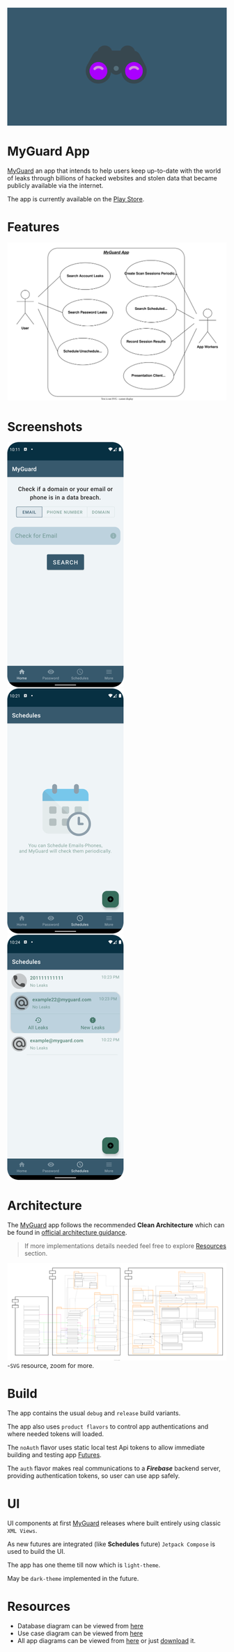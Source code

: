 ![MyGuard](docs/myguard-logo.png)

MyGuard App
===========

[MyGuard](https://play.google.com/store/apps/details?id=com.rmsr.myguard) an app that intends to
help users keep up-to-date with the world of leaks through billions of hacked websites and stolen
data that became publicly available via the internet.

The app is currently available on
the [Play Store](https://play.google.com/store/apps/details?id=com.rmsr.myguard).

# Features

![Use case diagram](docs/app-usecase-diagram.svg)

# Screenshots

![Home Screenshot](docs/screenshot-1-home.png)
![Schedules Screenshot](docs/screenshot-3-schedules.png)
![Scheduled Emails Screenshot](docs/screenshot-3-schedules-filled.png)

# Architecture

The [MyGuard](https://play.google.com/store/apps/details?id=com.rmsr.myguard) app follows the
recommended **Clean Architecture** which can be found
in [official architecture guidance](https://developer.android.com/topic/architecture).

> If more implementations details needed feel free to explore [Resources](README.md#Resources) section.

![Whole App Diagram](docs/app-architecture-digram.svg)
-`SVG` resource, zoom for more.

# Build

The app contains the usual `debug` and `release` build variants.

The app also uses `product flavors` to control app authentications and where needed tokens will
loaded.

The `noAuth` flavor uses static local test Api tokens to allow immediate building and testing
app [Futures](README.md#features).

The `auth` flavor makes real communications to a **_Firebase_** backend server, providing
authentication tokens, so user can use app safely.

# UI

UI components at first [MyGuard](https://play.google.com/store/apps/details?id=com.rmsr.myguard)
releases where built entirely using classic `XML Views`.

As new futures are integrated (like **Schedules** future) `Jetpack Compose` is used to build the UI.

The app has one theme till now which is `light-theme`.

May be `dark-theme` implemented in the future.

# Resources

- Database diagram can be viewed from [here](docs/app-database-diagram.svg)
- Use case diagram can be viewed from [here](docs/app-usecase-diagram.svg)
- All app diagrams can be viewed
  from [here](https://viewer.diagrams.net/?tags=%7B%7D&highlight=0000ff&edit=_blank&layers=1&nav=1&page-id=WIBez5ZPqC6xa2WDKK0G&title=myguard-app-digram.drawio#R%3Cmxfile%20pages%3D%225%22%3E%3Cdiagram%20id%3D%224lrCkOhqWDYaVESIxCga%22%20name%3D%22Database%22%3E7V1rd6I8EP41fnSPgNeP1V53291ubff2pSdCVLZIfCFutb%2F%2BTbgoJjFGRUuBtudUQggh8yQz80wYK0ZvMr%2FywHR8hyzoVPSaNa8Y5xVd1wxDJ%2F9oySIsabS0sGDk2VZYVFsV9O03GF0Zl85sC%2FpRWViEEXKwPV0vNJHrQhOvlQHPQ6%2Fr1YbIsdYKpmAEuYK%2BCRy%2B9Kdt4XFYqncS5dfQHo3jO9eifg%2BA%2BTLy0MyNblfRDdikv%2BHpCYibiur7Y2Ch10SRcVExeh5COPw0mfegQ4c2HrXP3qjfapg%2Fb%2Ba9X1rvvzPUr%2F2oho1d7nLJ8kE86GLVptHgLx1sveaAARF4cFXXg8AcE1kF7Z2jCbDd8Ixvhb%2Fhmbg3t2jwrX9lwbufv9udRfdSh1eLqmYsn33ZfR8vYmn4r%2FbEAS456ppj27FuwQLNaK99TMY7PuqOkWe%2FIRcD2jWNFJDTHo7AZdTWavTplaSYlgbyglZ00ZCcj67RGvFx1JewUQ%2B9LFGh0%2BuhT%2Brfx0NZWxbdAh%2FHV8WCpmct4I%2BD%2B9ED4NgjOmImuRp6pEBRMpEE%2F0EPw3kCtdEoXkE0gdhbkCrR2aYWoTCak80YtK8JhMdl4wS69XpUCKJZNVq2vbzdAwEGcEdklJb3a8SXxWsAf7u24G4GczPgkGFxAYZdKiY%2FiUfyIfGgq6IAQfFhBFrx3BCiMZ79%2F4Azg%2FE81hlIjsGUfsRgQIvWoEalalKU2S4VaCB%2FEzkOmPr2YImjdSQH7SyRPLTn0HoIVzEtQOjrLWnMjxpPQlIIIR5%2BAWh7yEG0Qy4K5tLQdhy2KAF%2BQ4hFyfxVAuNiXcrbsMeiIQm9NRisZK4oZF1dyOT5sQ2cFcZZeQaT2kPTR%2BCNYLwGTJFNxXHxj4zdUnL8kGM0jU46cBhfO0AYo0ks%2FWg4lo0GY9Hokj8yOr3ap0alQbrbI8fa6pj80eoe7iGXiJ%2BAkbYBCSZeoY%2F3l7WuvvC8n3ANTrj3X3YTb2BXgJV4d5ZcjZEcq0cQGcChE%2BiEsW1Z0D1AJPo%2BIjF2lIhgpd%2BxtYOWckXJ1znJDwIL5fmGXHZGztyQoXxfJMTLdVi360%2BBabuj2%2FDKJgOVxrtBZb5xpdZaqUJHqbl0sfN18Xx%2B82CBXrv17Rpd%2F7HNi9cqD51S7aes9psnVPtCGTdKrb9N1NK5kQ2lL%2BxiM686XwrkQql84Ui0OLm7YAJDZd%2FHHlGtxdD3B8IkR%2BpexFNV9C7lCylXZZ3hEB23iGKDrBuGVguGlFZx0AjdBzxdEkBMJWxjB0prWNA3PXuKbeTK60WMmaRKaMCek8GQVpu%2Buj0yWNGz0YWfuxfAoOcA36d0XS0aA9unFR2KzGXDI7xEWJLRqygwefUEAHgmj50KivbJ%2BpSpC6YDBbhtAucsukEwQ0ODKDGVPYRBcmrT%2BR8tzUczeTqKJo%2FW2F0x7kVv1TvbbSBojWC8IpEBsfHiATqAgvlidYYTwhhPYuoVutYZ5eHJ4cXDG%2FTQI7oD7iI2mVfnJsC1vgVC5iUg4z19NPPMuLeNton%2Ffn2a%2FBm1qm%2FO88UZ7FWjh8KxcUbtAe%2Fuon477L%2BMJ3eXb1e%2FYPV6UDUiu4E%2Bsqoe1YQCjAu9YKj%2BJVuTrpP3KJis8QqsNdZ52pbGACN89OiqJPHPNKQzDTXZhsKx4RraQzELR1bnje0%2BXX5ngUbom8Al%2F4iSQJ7Fa%2BiS8k%2BB8jeMdQTUdcXFSGehokj5x4R%2BzPLWBffTTm42iuf9Dq5g4dx9%2BXzOJMsvXdxLf39HWRt7%2BZcnFi7v%2BeXE45djuVAuv3go2pzk%2FciyeLaLxvMfCpYcOf6K6Cnj%2B0fX%2FKck%2BsVC1kvNv9%2FKka34vriPuY3vy7Fcan5jY3y%2F1Ps7QiXPev%2B3fv3yt93T648t79qdnT%2FVWq%2Blx38Cva%2FKdqehGsRCLj3%2BrbKWz45s6H1xH3mP%2FzIfel%2BO5ULpffFQCDx%2B6Ps2ctcUv3FZDN1%2FKFzyrPvFmkykFmhMfOZD79lF2B7aMAJSFyEH0uAUEz4Pa5lBGPTRnkCuQtAWMF9c9OqE4URZc4mKYWsMcD9SrDwl60FTjU91UtAwwqhxjYNJHLL0%2BZWlUDFK4JnJ%2B%2FMYSCdkycSsNVUiSZO9pHQQJEq2cLMeks6hTIYJZXtFSp9hR0lniyoUdjG3TKEUyIVyGIQjwfOExY0QHgiVPDsLc63z1X%2Bc%2Fr2%2FqvXPP99XX34Ct6qVKv%2FYKv%2BU8UGxjEudv1XU8smRDaUv7iOv9XPCE8qxXCi1Lx4KXu%2F%2FN4PeonhK%2F1Ck5FnrC3WY6LUIytPZ%2Ft0Mb%2BMGTQ%2BSzm1%2Bsyjx8QPTfOnoftUY4R4vxKgFE3jzLnoZoR%2BGFEqqb0n1dU5H9annIzoaMHawCQtn90tnUiapPnGQrDT795L0XibmaUXLm345ofqkQC6UzS8cCX5bl2hrQCGM%2FgORkmebXzg0m3YFbDPnuwGWCHK21IHUrJPWAFP7ARIX1cd%2BP3gzWrHyhStv14vqnf0bBbsLtrol8QaGB%2BhPkcu6Ox%2FYaUnHcFGOQ6exNUGs3njT5dr2MQp6GaZhJR9%2BPcBhwd2XY%2FkrbALVuujt5mPtVhFDokxZtqMurB8tU2nzaEJWyNdRuiyy2ZFhnyWmMgritCyxXHotDZ6FLGik4lCkFM5rqZdZLBlQCa2G9NVEVkjMem5zXcrxXmqNOv8G1Cq%2FdYG1RSHzXCoaGjxk%2BhB4AVuwJBBKwuAEhIH6ywxN%2FXDNIcwHy79Gt3HVKAmDtdmTSetAKOOSL9gvV3JbWdLvJlpNTBeQxmo52eAoRfROkmmkqs1VWjtBsnPB1vSCsgYHAmW%2BLtak3ZYucJSaO0Woc1Os0w%2BMwe8URdL84gHOHhcUSbTWhTubbNoGuYo4OsIU62SpPjNN6Ptbq4KgmiSved4Ck7vbG8pGZS0Fo1KYUVxAYnOC%2BVgZxaW5lZIpxaVfsrQ1pXgk33a7%2BamW%2BNHXvIZOo%2FOp02kuf1r8iiVNR66eebzZZPwVLpitmnq8WWNymLNbNtNLPf5lNOr%2Bbj5d3%2FdbV932Z%2Fz8Al5Er%2FGHW4Lo8rbKQV4Gy0%2B1uTeVWLlA0WY78bgQm%2BXLhZuNOulkzmTIXthjXV3ERfXApVMjGx64sIu5zScgBXKhAi%2FCkSjzCaQGlTxHYMTLmoJ%2FVCx9oBivP1BJvAMhL%2B4xb%2FLdv%2BRXaWjqBlvetYYgy0Rh3005FCt5Vht%2F7PHo2RsuOo8vP%2FDlGHz%2F0WupOIq7s2r6wazaOoHBy1mVY5NSZ0mOTbrjIzNf21dnyLMlJbErd9ZgGqqzDaXHnQlhp%2BC8fmTYyeJG21HXyRjqGgzRqtXSomw7bENHhp1C3vbTwS48JwIedAZBnTgedBAWZa9rbsVi5r641GDDBzU2BKGKRXYt7bANpYdFYZoc3l%2Bj4VG78DmAd0P6%2Ft9TusNGuRR8NnGmpO3LUWFZeumcyaRbLuxxydLvmURMWdLvJtrcsvRSIBeKbxGORJn9Lx2c5JlrEQ6N6I26ICPGLIbO09PNOb%2FfjQgCxlvTNuybw%2FItc2ObuZ5%2Bh00%2BNrilYyeo7287mi24q29KfcQsbmuTJQJP%2BpuyAF%2BG3M3KGk3GbjFTdTY1hvhoKvJtRDRgkagWGWYb%2B6uv38aIcL0CZthgqsuaxr%2F79TGRq8qUSIMMGYLuOhba%2B5J2ddZxXn6D0nHB2%2BikC97reuP7w33ra%2Ft8%2Frle9fVfbfNJwMJw2N2N6wtBqMgwq5GNqdKBMqMtCXJpaufsgJzZAmrsDXKmIW6PaHpsoBCHCilDi4lDWSglMzBkw2nGvnZCvc00lFpcjhx6COFkdQ9Mx3fIgrTG%2Fw%3D%3D%3C%2Fdiagram%3E%3Cdiagram%20id%3D%22V2pjxPVCgDuZ4CxXui-R%22%20name%3D%22Usecase%20Diagram%22%3E7VnLcpswFP0aL53hDVk6dpN22mbcuJ203clwDWoE8ggR2%2Fn6SkaAQSR9TEOcjscLpKMH4px7rmQY2dN0e8XQOvlIIyAjy4i2I3s2sizTNXxxkciuRHzHLIGY4aiEjAZY4AdQIyu0wBHkCishTinheN0GQ5plEPIWhhijm3a3FSVRC1ijGDRgESKio7c44kmJekYDvwUcJ%2BrGrsKXKLyLGS0ydbORZYMnf2VziqqJVP88QRHdHED2m5E9ZZTyspRup0AksW3OLh9prRfNIOO%2FM2D5%2FevqU%2FQexXMD7OvZ9S66zcZuOcs9IoUi4%2BPuqkAsEuBkvVYr57uKqv3zgpzRHNkXmwRzWKxRKFs3IjgElvCUqGbEQiW2L2r3wDgWpE8IjjOBcSq7r2jGVSfTq%2BrqfnJUQhl%2BEBiqJs3F7XAWi5rV1D7LuWZGA1xQzmmqsBUmZEoJZaKe0UxMfaGTp%2FiUq4TtAaTIvAKaAmc70UW1iggph1RRb5XVTRNCbhVDyUH8eFXYIxW2cT11o54oKAH%2FQExLE%2FNLDkzTUATiWhaLlExCLlmptfmAlkDmNMccU6nRUtH4iHgHWh%2Fq6PRzfihtT%2FT%2BsQDnQYt%2Fy3E1Afwe%2Fk3nufg3NaohEolGVRULjYNkaFLGExrTTFBP9zEsufwBnO8UmajgtM00bDH%2FqobL8jdZPnNVbbY9aJrtKgd01IEsmsjE2SxLIJdYPu6%2B%2F6Pq5LRgITzBgV32kw%2F%2BpIYMCOL4vp2B%2BxRRQ%2BcUi6XU2ptB23y1%2B6opOGIxcDWqo2u9jL%2BX2tastgCR7hKZNsNQSCzX%2BgHQXa7HBCFiY4Nfp88XsJTlt2k1bT2pWYZ35vbY6tnSmqdxvd%2BZjFvK7oDpBP8v%2BS1w2mLYli7GwAnOP2W4sf9CGe7cHzTD%2BY9nuDnK8w3dnxFfYYrr8hocQYozg5OxxsHLGKtOqwMZK9CNFSYQFUJp6%2FJLltcVjwgCL5biAO%2FFfM%2Bsh1JpoGyZy4s6aDxlvyes1ufMIezntdl3nCOwnzOo%2B8yjdN%2F5MO4L7I77nGHdd665b8oAcWE3YxGiTF4gz8XpMJcbHTBMI3kuJLtXtcm5naOj2XN0HH6TO9lMkGAM5LPO2ynbG9Zn1XP2nR%2Br%2FS76J3vcMbrPbx8xPf8I3Oee3Dc2zRdyXzCw%2B6qYbdx3A2H5l03tb6J0A3lBXpu3Osw6xjHsbN7JW2NzoFe%2F3RNkHQFDeUt%2F9ztnkAu%2BEC99NSUY9ivW97d32YqyVO58PY2TFZefaxqHviZfdlRxn%2Fd%2Fnag2X05LZZtv0%2Fabnw%3D%3D%3C%2Fdiagram%3E%3Cdiagram%20id%3D%22WIBez5ZPqC6xa2WDKK0G%22%20name%3D%22Architecture%22%3E7V1rd5pKF%2F41XW%2FOB10Mdz7mZmKatGlM2qZfsoiikqgYIBf769%2FhMgrDBgcExZRknZ6IMAPMvjx7z758EY6nH2e2Ph9fWQNj8oXnBh9fhJMvPC9qAof%2F5x1ZBEd4UVGDIyPbHATH0OpAz%2FxrhAfDC0ev5sBwYie6ljVxzXn8YN%2BazYy%2BGzum27b1Hp4WDje0JvFZ5%2FrIiJ3hHej19YmROO2XOXDH4VHERU4%2FN8zROJxalcIvHvX%2B88i2XmfhfF94wZC93%2BDrqU7GCs93xvrAeo8cEk6%2FCMe2ZbnBX9OPY2PivVzy2nrXk7Mu17v9Y%2F4WBmOVP7y6UVvBYJ08lyyf0DZmbuGh3%2Bejs%2B6p%2B%2F4xnXEXZ0cnp6Pr4xYSg7Hf9Mlr%2BD6vbcPB8%2Biuac3CB3cX5GXjdzD3%2Fpxag1fv2JE%2BMUczfGBiDPGtHTlzvW%2FORpf%2BpxP8mlZn9PGgho0PvBm2a%2BL1Owy%2FcK25dyV5u941jmtbz8vllPCRka0PTDzCiWljIvJuTTjxDukT%2FOXQmrm98CYR%2BRwQqoiX6ejJcN0FGQ0JEjm0JAtZwIcY33K4Gt5TGB8REgzf%2BplhTQ3XXuBTwm9bSCIkF%2FJYSww%2Fv68IViX8NI7QKhII8ekhl4yWw6%2BWGv8Rrja88p3Z%2FeLH9cV5z7RvOfT0Tf1%2BoYTEEl34E2uqm82Sl7LkCqJWXNaSS44kDVpzTSlhzSdnx1dfXxY3N9Ldj9Hg59%2FuxSVq8UJi0V8do687Ruqqe%2BLYX0L6hbv64%2FL1Ii44sHy5Qnjg2nLMcOVCahm700k4wqMneo3B5SM5MNEfjUl3dm7o%2FpT%2BMaw1XEyVkc%2BTiT53zEf%2FRrxpMHG82o75ZtwYTkAAK3I6tiaW7T%2BQ0OmoHOd9MzQnE3J8YAz114kbITbyzcyaGTSJrifIYH6kJui5UmKjxQvPJWlN4SBS48QSSA1ULFKC0lJJ7F1fzC1z5suSZ8Ptj8PX7S0UoTjHmnjTHYUrLOM%2F%2FWsM%2B%2FQNv04npA7%2FmP8o0tEX6YRa7XBNbY9O9AgBWVjZRT7PDdvEL8EnuUCCXa%2BOHDkzfX5rXQc37E8KkBrHqRy44tlsybzkihRbcFESEgsuAutd2WqrzWpXuNoS0mLLLQP8XdVyPz3K1z339f3Kla61ztXoaao9ANghsdzGbHDogXv8yZobs7jkx18SUcn7r1S3XXI2FqdTaza4HZsz8hU5VyQHOqZ3vydRqBGqFxpoPFqua039ZfeVTXiVMcAmRHizlu2OrZE10yenq6M5hbVjvdr98Mnnv0XdPP1Q3o%2BF506n9%2FNcHU9bhEHx3Y8MN%2BNEPlxq7w6ZhD%2FXVilpIIfLYxsTDOLf4mYSRAvh4AGVR9VKnOywmhfbmqZxCq%2BKiqzy8RGDdxAOErVD6HHxMPS4UlvmkMIjVRIFTpTiAwfvjGXg%2BHXWcOgYsUswjemLyBmhAEl%2FBaIUf7WIQxLFPcGYK15aLhGbNO23Hp33w0ek%2Ffz%2B%2FWjR6V70ZpBRVh5%2FEWBTDWM9vU7nhLF0u0%2BOBPOoTJyXELAcd3zMwQKWlSdBpcXKkpJaG5ZUKaQnS2Ib8aKIJFVV8JcU57CzpCa2ZYVDvKwqIq9oXPz2NVWuDUuqYvwVaMI2ODJpODUcuTuOFOujJDU%2BTo6Yfdoyj3lIESVZFpWiSpLXtDbSVj9q%2FO75GjOkqpXKkIJt%2F5z10U%2Ft7qYz6Bvns1uTB8zLE4zqEzy5Vd9V0qmQ9Gnlcj6U6ACThO06wDSNwf%2B1clSU7%2F%2BSfwiHd39%2Fn6rj7sOZ059ftdwJYKbaxtxzUVnh4IU9YBrtARPr7AFbkQqfdL1WSRYIyXG6QBJgykJeUQ2VQBS33Zk5e%2FrO3xqX04c%2Fh52X9yus25PWbK%2Bvz26MvmUPbpb00Z3OJ0kaeTenE91nVpo6GOVIf2xOBpf6wnr1HhSr%2FP4z%2BXQ0tmzzr7f6hDyiEIGXY2f0vCuX9OCRwTVZPUQdutI%2FYide6o4bHojTlnfhFCsWc3YUYouAsAKh6d3D6lPsjKgvVAbJKZM9aXLy9g79%2BzIGLETGU753WZCTokcCaIxWqoD6x1Th6rMRfj2r6ShRJ6PkdAgiaUGMT6dPMKHMdNc48sSCkyDsfGoTpnV%2BPY6dmDMjIRQQ7FxbA0mn5mAQIMiASG49kj9poYTmFVZHbsgWAuCr88VjRKLawbmAI3COkeyxNcMPoQeuOwMT%2BbvhuEz0m6TXbMmxXv4t4hS2jjTUimQdIOoMx8Evs5Fz%2ByfnkCzETQ%2FALcwLpck5CuarKrChKddDzDVSrkQpV4qQgwijBCHnvjz8kefuw8K6uLuwX4ac1P8AVr%2FXHxueAVhfKedvmDdSDpByQlzsCEhtS1WKObb5oGAdgSLocgUdSOoMGwWNoAMINlNuMAs6AdC3EGGUIOhGtvlxNx%2B9PJze%2FXx66LcujZvHpfkdid3THee9MVvrIehSRRqFpBSykxqhIwG0CsR0QkoXaGSDZLWHCfhckMogQMsVaCBJJwVaC38cGe657owvDf3ZOcZzuweYBNzvQ%2B%2FgF%2BEQn9FzbW9t%2BWPvEfDR3utwaH54Ycmrb%2F8LPnQ97zV%2BMsGPWvOGd%2BYT0yWs4415ELvgWjdtfIXvqY3OQ%2F6WR%2B6SWCJMholh5QOmBG1%2B2Rt6nWNiVkyKWe%2BQha8dTnzn9BhLbH8rKhH1EhOxR3jxjzms57CwxY8mHaHV50rkb6Y42wRognwjleA6BO%2BYYVewUb%2BVLb%2FCuPwlqF%2FY%2B50UVlg16f1xo33rrH2pDVuElAQZiZA5gVAh9btSt2RCHlC%2FytbVL0zSciPRCkm0bAGxiUYDabEykaak4a9AshnO0eJ0qpuT7%2Fb1GC9xHChd6YtHgyClS9Nxyd%2FBxacz13QXK7y0%2FH8Ui0Wm6g6KzXZpRVEZOItj6HZ%2F3LFsMtc3fVrw2WgUCM%2Bnvxm31jm%2BDCuFg%2F%2BAb%2FHDxk5owOS2eY%2F4qdfyXlXRCUnem9vG0MAP2jecJIrIEZ7Ac4nwhPCMJjwhMzyhhbk0SRXgLocgtkVlc8qA9zOS4U49w3Uxazh1Q5gC%2BnQIU8lLRjxFRbyUdPCA276ylE5AGQ4eCmAKkH9n%2BwATpuSkkGsAZuGtuaVcYFdySXG21QAEHjIwjr4c818OOdPpzvrWaIYt59OZ99IHByH4OrKsiaEnU5MbVEQIJiGTq6MgjY2CsnbfWEnoYfJ48usUTc4O%2B%2BKP%2BaMt%2F7o%2BAmNYAl14aeHV9OKAe0GgeZ3U4ufb382vFuNqSgK2VXmIkLIiPzP8LvQ2S03UovtiD%2F5cvEzVH%2FZ162py8%2F14cQ%2Fs5LUCmRi1AIKtjDFel8F1hmEACsVVrPm%2FJReTICKGBHiK%2FGHjIlMMbbRbDNG7UIJ9Cd5xksg81eu7XEiAjONFPnc9EfjmSdKFA22ZBVc5GVcd4A%2F%2FJa7A86xV8MlJEpeE54Ljf599M979bcLvs8nim%2BWaw8XaGaCLMmfpmLbjHs7nN68zhgeInw29FGf5ItlfS%2BKS1Q03IIkZVZfD2TIjZ6MyNiLBW2aov7CNhHy0nn5SshSjQti%2FobVJicbk0b89MkFu4BLNRszExtF0xCyCYc1GRDFYQspBbJytr7U1TRGQJqmKzKuKRkV98Bo1JmsqIi%2B1FSUYVJUlTVFVamCecnutzUUsL%2FmQzr1ACqJ4abPcQ5B%2Bks64gSfTdMdojwMH%2FkNfx5aCtyuwidNWTjhthX122gK6JsmwJflxFSXOZC0EyGjEgeZGGf597fb8%2FXd3ohuL%2B3fj9pyzFeEJCtb0MP6RX9hmqGNZhD8eRbeOwv2g44CaeljrucYIyFTcnV0r1dmuzVXoK3yHHfCigiYyu3MFDj5GErAnBZmsWjETWabqPCCoSB00H11ZqFwTGeQeqKBY6Dgcvs6CPzyxa%2Fx4NezFL9Mdd7x7IRu8B%2F5hsgXthe%2BlbRmH2PvYms4nRoBVG0jNZl9HvOh57OtMacmMwqFMYhbaLU2%2B8wkKheV3R%2B%2FDCec7dE%2BKjRivTozLSU%2BnAEEPuWCAGZXvzGyPVpuZB%2FIIFDHreTSGtjX1alMfhCzj%2Ff3fFw9JHgainREKNZK5esnMM7NDemQNSP9leD5B93pSMt8BJW%2BTHhLKLTLQnbHvsUBxkytvbUHjw3R%2Fe9e2OU4OP997V7cVTQw%2FnxCx6n9YRD5EylOmeLWyhFjU65HFoVGnR5Z%2BXuv0gLJANy6DFhd4otDWEFJkrO4lVcUf4wOy11yihlW89VgOrFB74ilujrwuDIF6GBQ6hMpyYfz9e88557O%2Fv%2B5H5tcn87RvfhOAULNQvobe5Dqamp8wdj03sJBoYlEA0AuJ1mKpY0hCcQORBwrX72APFaRpBh94E1kEUGamgNgoch0kxM1VPHjDWmL1V3HXPT%2FamwRXRxwBoanfMwOyB8PH6UDtcBjPwUB8Cze%2BOsNLchBc23gXKtuwK4dYoVBviFjL2K8DAWmV5URrul9XMkzlkzA1izZY9%2Ba4NieTCDeydyCVhFoFua0gbvVDypItY82pfTRW3OoNiziJlwUkKaqsUcMiYXf7cyr1LkP4Uim2Ber5ZTFXKEVjth3%2BOlJ3l2K2VMMvwRMz%2FCCence1NU0mB0JDb3XGytLzPy2in2hbr0o2y2KfKJud%2FLasn%2BL9nx%2Fm9aOkn78Oe4%2BPzFvgVViDvMa3FREbaaqqCLygkU2TZT2%2BovagV%2FuF01RJQ5Ko8ZpE1duSJGrgkizCRDuXsGpf2n3S5yNFrJ7LkpuZITA6MZ3qTMgl6m6syPVWZM5CSwnbEgpYLK%2FOEst0YDp%2FtV5rkNgZmhk1piUrWi8jKbqqOg8woIACZ9MBxePE8kRKFYiiuHLPUtq1dvXyarZy5wsrdy5buctsyr2sDAAGEfPZLMIIPpZi6HgNMi7OBRtZkqxcsAVLkl9jSaKCliRaZ0ruMNRTVuJ4QSvXlMwSkP9CW7sNsWY6qmQJaasoSgdcUz6XoK3QOxBuAmPhJ%2FBfopvAMpd%2FE7hKxwArdthIalaAHTSktGUNmyyK%2F69KxTrSFMYqJFW6hQVHGSQVuQEos379%2BeJGEvLOMezvj09ex3ae802IYNhlrPtAt4L5sOnzvPrui3Dod2znO5gN%2BWNxYh8%2Ffx%2B%2F%2FDq513%2Be9rofx6OwTU9mjL0YeS8hVxdtzaJqX6jmxNKXJoyeRXYnwuiRJAHFkJEAti7nNLGdUc8iRYjjjxHKg%2BX6oTSZvfzq3s1E7tvtxfkPRVFvAV0dOqSCXbrfN8bwhFDsem%2BUwOKN%2BodywtPCLWPkybOrGXYnAJG6XFy6CbIIkKIItXVJSHrGvi4clVwkcMkuy2DwAx3HVq6HCqR%2BKIEcP4ltDL1E0ake7DonOKLdOz4%2FvTpMcEWzBQ0xAkzfmdJok%2BxwkJjLiJEE75gBFzc%2Bzq2RAxDCDZJDCT5P8IbT4rTNGVbObkyOYDFyEI12SQiZrNAXKrE9ZfgwrbI7CEZYRdk8%2BqdEjzNM4lUT9wc0Dce7Pycc3%2FRLToZDZYfvxKpBXunz%2BKlZ8T8ZhSKXd0fiioKbe1yVw9z6vTVqgVEORLEjX5lQUNmEAt10tohUuDeQq46uvwrG4dU3xe1%2FTO6uAYwdkGoDrPcYWFN%2BVTlZDluAm0MUyzkVqLJMLWjjF0GNYauF1SDBw7A6kMhRYB0tcNwOv2iEZ3EQlSl9NsHUKaRckbxsMHWdyEEC4gggcigBU4M3nI2pD9YVTGdAtgMDf2McYaB8wIiFyRVe%2FfN4wfM1CDq4Q3qqGPZMqfqeCne9wZyDPOi2QI15YFa%2F9vtBek33qmb269tvOvmaYvekXpiXAEGW7MSaYjYtt3R%2Fcp7uIOdMhZ8kSbtVPk2O2ZieCBPE4WSyLFNR6hNYj1iyvBn04B0MBkK%2Bzjl%2BA2nKsQfLUWhycisdVGhIKwHgDHmBv5gKlwv09btmHNsnPyc3UC3evj7DsN%2ByB41RuL9GoUSlQsscuNsCBW7wXEG7kKpioQHdrBEpybc9sxAke9gstH2yD1MKw%2FKcK3YgxmG44RLLKwwMSsiUhM52wrHjM2Vd8eKlPAanR7IfU0YPGsKTwfVZ2CGeuqbRBIWtmUxJutGGEcSPZZSzA%2B%2B4MW7rRA4IsdJDReSQw7pNE445LN3X%2BQBL%2BLJH9SphB9IuGMBJtW3zTJwF%2FVed6bcwX2gOLEtHLyfNNrmzzAX2e2kURjmmQ1niAthLAsVFCXtJLakn%2F2hJ11c%2FvkqHz4s%2Fi98qD5oOAS01hsP%2BGg5UtLcgq8x2Q1axhRx2wzJxJ2o3QAGK1doNIM3DdoOPzqO7STGMHm4mgRZA9CLaDmg2oTYFZpliq3ScXkbCA3jHDU6vEzlABbsqgungDa%2BB6XEpkqc%2BUgyXg8Os34cqfB3jbtfQnA1%2BEGnrzZOxe5X5mBHknjpA%2FFlYhiq%2B%2BZU61%2Fo5jxZXr66BUQ1%2BjcseMlXN5lXN8hdg7Vtbnsn0EORss4R3CM3MZk9F7yKH7ZQxYaO9yzGaSpLdjDYTKiMAz7ns%2FX2ePj%2Fd3T%2F3utfjS%2F7GBI2mwF9BaKlJc9lv%2B0mKJymqObJchIxNviz7SYlPqZDNwqj9BO0qVms%2FgeTPkuXiVwsHuKLZudgcAmfKpNJTXcoIywPvuLGI6kQOQFheVaku4A1nW0SUJKGTXQBBk2O%2FIXWKcBM2mfDiLA2XvCkv4SxhUkk4QU0SXpYIOrw58rFJeamxelgDucsRDkCIU2UpL9Mfk1v18mz4JqLzcc%2F6273%2FcZcS4USYqYHanwZqywoEtQUZgtpyRl2DDKidiKoCnIFI2nqIE0j3MNR2VqoqirabKKHywVWmNNooBQYiaT5%2FpQ42Omqwdp3IQWKUcCVgbfCG1%2B4%2BUIJkgw0IeCQ2kJzhnaaGzUS1IUjYwCOdPlvqrJ7mJo%2Bx2SPok0kU66xNTWC43UYflAOuy5EGQKQEjHe4EtD1B%2BofXX%2Fc399owmh20js5fzFHALr2N0IaWL2%2FsFrU4kVPBT65a8JDVZNQwR5VdAM1CSjTBNYRrxRUg%2BS%2BQfxPIzkLQ6dMybMJkgbJuAyvNXjHDZKuEzkAXmuQHEpA0uANZyPp7%2FaZ4WZ1OtOnHsdHEWlwhOA1%2F5tHe4XcVtj6cDbAg3cHGw9vRvBhYj5hZRVsOo9XijRrqsTdCCs7Ijl33IIA3xNG4f51%2BB3d3XVPKNxc6NWTIdcMGGtyn2tcwOLJM278HTfKqgDM90HmqgBtVYIL8KjDcIznNhddN1bH%2FPH8YC7Ou7Zivnx%2FvucMMIgl0qCxAf%2F7C%2F6pEtQynzQwISjOowxay4D%2BKjXf0sEedahDEVrVYn%2BQ6mHsH1Y2TISvRPihcamXhfwypdFGLnWQqEswBMA7bgyBOpEDVFWqou5U4A2zGAIRcFfcAgBhMnHcJwVWKRaHOevbxhSvWDj0Yb9vOM6BmYiL0f0vbs2psSYuJsOwyXgKhjH6E3w16TGd8fBdr2cDIzQnw2WDc%2BC22WbQJxPqhiEbJfDw55yP7fmCkXxIBQTMZ98EqZKVe94wap96ctZ5I%2B2%2FScz%2B2jtojKPqjaNyhDlUUQkS5kgsQbmDkDup3LEAtFwP9f4P33uH%2F1%2FSOMrTDUXkvlDdUMIDTTeUNbbNqrIRqVwrAzU3JIhcxKxauazkctZZHMqLq9%2FX7yL%2F9DRUjl6Ery0eUv%2BB1MEsNosRivzyarnhW229h7fnyT6FCzZ9yQkRnR%2BRfPFPmM2HJhYarolt4qBZFJskDG4rRRhGSC5OFQNjqL9OXHB5M%2FmIPXOd7vZBGk7FgrMYbMkiazuyzY%2B7%2Bejl4fTu59NDv3Vp3Dy2EAD0PfPwyG8ZN9TxK8cfj6Ib96TS340vM06wLCdrw%2BZQYWrCvKFDRaqzQyUiTlYkl%2BZWCd9hB7woqs2kKumWrtSWFElge6aC5RYkLR42KSXn46Hi3XR6e7keF5h%2F0kyjWPVXbFLgO8CG0vUYL%2BsBwZXHgScGnx1PiqVCkRKVM7Fmm2MEZLCE6kTqfnZsa3o4NxOGQzmzeOYLnsB0jIEnE44nuuOsclTTJ4uXos2aJKu2bJkPQ%2BZJVmGNz5I2cgO%2BUyRfElrF%2FD1LPB5KNAGUaNlqjN2lwirDskpNsqre2%2B7MnD1952%2BNy%2BnDn8POy%2FvVrIXkhOggFBVXrPhit6P3MQquk4rl5fqq2C3pQUgRgmFAqGgfC8oaQEC9Up4lrbFcTei%2BPPyR5%2B7Dwrq4u7BfhpzU%2FwB8hN7ew6tj2Iev7tgD8X08f%2BhUC%2FXdl3jJIRdLh5njkTsG%2FJgwMk82HY9DbowhJqJx4tRGBjOzRrZwYhaoPBCsAvGClBGBt5k8VQAo1uxZbI0AVEZhWMImBXzHajoUj8DedPM1kThrut3hN8s9yIzrbwUg3g4EkTce00U8uYIunJ%2BWPdBItK0TNBBUDBF0GXmhsOMtiRATdBDpI2%2FN%2FcWI%2BLeovvE%2BfCNnD0x9as0Gt2NzRiE7JJIDYQt6tJ6AHsMVWdOQPh8wizaIz1zTaIf4TBfm2hbxIWEQzy3x0wWfNuwV31KpMpIKDQtZ28O3JCoeXeGltirziihxmsoJGkWRKd3iS3OCkBiehk7Z6TTTjmWmU66tCaRkVEgLYjnEKssUialaW9MUjZM1RVZECsUxU65MmTSKhtoIiUiVOVGWEKJyRFModzUuOdEaDh1jU%2BoGFzkZSrjaLeNL2C0jm2OfZLcsyTrlbI0hJNPGMIA4RdD8Vkrw4YD8Cpgca3ZPrnXHefcqojfbJ7XaPpHZpT77jj%2FZ1aWrRyfIVoCcOFpBpxE1HRbXSRwLuTp3sH2SYbKd68649zocmh%2FYNhqatuNKY3zoeKzbYcGeDNc8vanQGE8p3FSdS15h5pJ0jzzIFmUUsf52%2FvXn6fsvqfej178d9SXl1oI6T7%2B65mQz5Y72VLkjdavKvUUrdzjuRQDIQcgSk6z0MDk7vvr6sri5ke5%2BjAY%2F%2F3YvLlGLT4bT28bcWzcrHL08zCfuB1mkYD7%2FPo4wqjHsLQVK0TsjYIdvkF5WzRxK90ASszcHHOwZroulrdOgvxqiv2ypwG65CEKMVmUliccIJiyh2i7tG8I2dmI%2BMMisWvwHc0xqZoHzffbNeL809Gf812RxOvMQUuqGYNhMl9R09KrEdD3mePMInDQZXB6JX%2Be7701nWR%2BSYarwko6HSg%2Fn85vXWbP9uEW8mS18NwGcIB%2BW0d0QvGUBon4W0okIsX%2BKeiojBQg9gLRQQkg%2BCIDyIwcSK5QOSBsEsUk%2BcyZ2qAwrEJojulviE3QpgmFqxSKMRDG%2B0YXEZPE%2BMLm5WqwAsoiUAhUcP8GrY9k%2BWAgT7MK8KS9tL8ymurIGBlvj%2B7UxovEZu4MyJu0Ockbzri2Vx%2FgwkYDX7uCA3Aw0eGLAlIG8iOcu1fKTfsiyb57M2cVkGOuFk6MUYtqcDZhjVseZum0TYAYLvcos%2Bfz7OqvK%2Bq5tGp5vZc5cYqRRyXVWyYij9teFZFyQAHqasqrbZNjvStxdIABtdBFUTWcH9nva%2Fg3dtSxPqzJGPZgYe23TNZaBlx33Vt37sjrIsQzloYPEvbBrwvS7b%2FTSZmZiKTtUEOOXEW7gTD6mz2fIeTs5PPzaFe5eHvs3wA4Vq1r6ZZtuo5M%2BjU7S4ipJUoCaAmDXwGIqSaZqYIlA4ssOXMogjyQ37cLaKRjdu8Y3430l4ldGG0PldmNgJrUDc%2FfYdL2S2bvJidwjuXIA3DiVmLh0WjeaIq%2BmyJS7G2kKiB%2FL0BRgNlYBTRFU1W8civ%2FCliSVyKhA7RLBgp3F3Ix0LLEEhMDtQH%2BAnJOmP7x0IF97LBtQwLntvWVbvez2IWSQ8P8M2sDR34xlHz99NjMGURNjOavnfmSxOBjblCxHBu2g4MtMMwjqUJJ4SWutoMRExZuT0EM12jFFshXYrH0fYzujN9f9dIh3W%2FcefuSVgiBDjvWB%2F4T%2Bh2fD7Y9TVXGmYtvImQiKtjKciScc6qk2h05O7mT99Pzh%2Buh%2BWMhq07Ei7lv2oFHH%2F4I6Jjk7JGIbalcLtccuWGBHospQKVCPwO17GEHmyTbnVoxC6Zfl8RxKL9TLZQ5J%2B0HhgVMUdLazlL4bBh1MZs9U6RvMstwCCafJdKGyztNo5%2FK0c1KAZSqsjXQsKK%2FKKKYD3nL%2B%2BBmSiNVo2B1q2HgWLjn30q%2FS4d8giB1RFDuibSpqJa44EdKSsbVgMddiuVwSFQ6EliA1qqmhdno70NRpobxDczYgzOYHzBx7tfAO5uEhL88LyOeK6YqgnnWjEEpXCHnMsUy5u5FnFCxnW4Km6P05eR6%2B3Q876i%2Fnb0dtXb21DDBJg6apbRQr4NYTY0qxgqfX6ZzoopCq%2FUPBRF7illc%2BgJyBSWpsjayZPjldHc2ZlxMtcAC%2F1OC8aH0D8LxwUXOUN1AVqoV6OMSm5Q2SCUQc39ZELfITH5O1wgGSVGpgmWtznChzisSpksBTlRPWVjigSpKkFzzARKgvImeEwifHOxBD7lzxVzBmUT3xcH719%2Bnw9Xv3TH187i4uZg9PDy0EmXTpDBhSOCMDLrsR7YDzfFiJby4yjfFhur%2B9v9syL4Wf7%2F3PgkI%2Bn3xETj5ZRD5cG7aJ37afygem6HHc8TGXIxIPYGd4ibgkP6PB%2BNa0Ovenwq%2Fho2nciJ2p1ZLrws9UxWBFFYpxL115WKUC%2Fsvj1rLYSfsU3KTbfUCNxXgJSFDlvBIgm1D%2F%2B3x01j113z%2BmM%2B7i7OjkdHR9TILadk%2FUrfioKqKIkbnoDikrRG6PdhvulKrB6gGAzzyDqh8nlmceHw30oBQoIeyoJI6TeYQB8laCYqUtuMBTUrBm4eq1NAjZgRtSHR3sI9NQnJXs6HJniYGqLkuWBBooi4r2si5Z2dSYVctjp9XzEB20INF5mcwInW7DkRipPMI87U5E9%2Fff%2Bdvl71%2BPwvjt%2BPjokaW53naE2xKexqDpGmA6ww%2FvXYSwVYPIgeBKXiCfV9f6n2IX07C2OFGDO8SALZoVKLgLEYs4WWnzkiDxCPGyInMUfKC9hcyUzYmorXFI5FRsyilcfFtRprvIlEfmYNHNfHZeKH0pUo4RfSpdQ6B16z4QUgUzSnh%2F%2F95zzvns76%2F7kfn1yTztm9%2BEQk6QOIBrQYXgSyNOntLbvITNV5FXJQUF%2FxYkTp4uTCGIbZQ%2Bbgp15vVySHRlIdLAF3RyVFRYEsw%2FyFc1tUo1sBTpcXEurZPmBdRHcaYD3yHgqMiK6tuJsNfktoQiv3EmoEOAWdmJ55Q24le%2F8VHpjdbyRD24DPmcEFtHNKKAMokyhmmEOBPwoloE1ED%2Bu%2BqBTlaS3i5oX%2BCEtqTJooa8MioKh8SSiJ8X2oqCNF5TeVGSUTxjElVnaMJ1XJKA%2Fs5JFnQtCeyUDVtURjISiuAWSi4B1SVKg9QqaguiIGM7URBVjnQDIRlLtEBkNxaR1lZVTZUVVcSERWVe8XTU6HYLVreOtW%2B%2F9dl89vjtYvxsv0zuH8ycvrMVKUa8Fazidyk4uS%2F5kEOV4Bw8T0lSuXZ7%2Fv67O9GNxf27cXvO2Yrw1GJtFFAFCS%2FlFtVRJT%2FNctkDlQStkULNI8Sh9foLWmGP47I2HM%2FHV3dvo1%2BnHcX%2B%2BvG4uLy9uX0uxg912vCvkltACxVglg%2FUP7r%2BuL%2B%2F0YTR7KR3cv5ijuqznY8kymZNVIVl5h1ZWTPS7jbsE%2F2DSVhZKkxac8HG%2FHYoTWYvv7p3M5H7dntx%2FkNR1FuyKbzH%2FLbUatgckOKajdPQOt2WZg4sLeylXcJXZSuz2gs152qNE9sqJmIM62SkKbTpzMt4fVY%2FRf1Ssiq2ORHbEpKiiLJItVMRGI2J7WyWtqSe%2FKMlXV%2F9%2BCodPi%2F%2BLH6rfE5H0h5sc8HcsiZipnpuAV9%2BTm7BjyGrcaOIgKDN2UXh29EItmrYBXNjm5NlTlAUQVJFLc4ttEW%2FXXto%2BmNyq16eDd9EdD7uWX%2B79z%2Fu%2FhX2WKNMYkqN8nFx4nb37VhdueBysrpyt8Bwgt8TK43hRFGJfUs1vmQPKJUyZ5GFNlr9cLkj1kplQOey9%2Fd5%2Bvx0d%2F%2Fc616PL%2Fkb8zPqpygviVFewmCI81NQSkKIlek8VhYEF7RGLChyWcwhKVJbFvwID1mUisbPIVkQsyZR%2BbaUHji%2BXQYc8gJ%2FMRUuF%2Bjrd804tk9%2BTm4%2BMQP6%2FBZXZkjbchQK3PIR4CVwbfaIl9S2RrVnLIuDNLGt7JJr%2BobxZ%2Fr15%2BLC1O9%2Fmc%2F31xeL18ZvmJ%2FogT6n9wZy1dH1V8E4vPqmuP2Pyd11jVwMayCcgNoqWv0qxTVI5jSY8Tht9ZuTFapzOKpCPJSzRfLyynIgqs996%2FGwPzKHZ2ed0Ztx%2B%2FbQBxjvDD%2B%2FbQwN2%2FaKHkVbuVAMucOUbV7%2BUt%2BU7bUJ0rnacvFceF%2FGgIl9edIueLnvH26zRdttkMS4aBZoVr%2BNcDogbZrO0iazR%2FfsoJxTibLQyk2aBkmdX69jJmaYhBPN7vWz3nNnN0%2FNwcCX%2B7HE4BZaHQlTniPJwyTlWfiSTG%2F2%2B75FWtbZwblU2nMVZRoz5QZzMjIPlKGDCENNp0LWXGTwhtNrzb3htV7Wl8sSeOWmv9MEsmcZ8An5XBXhCIwShU72LY1yknts3aBjmt8t7ZvlmsPFUmM2WnI%2FtCRl1wliUjzxMl%2BWlkR0Pg256xqqSaAfR6Mmi6pJOYVea6sm07pMxNXkdpov%2FqMaMjfN7FxDJkPSe40Rud%2FqkQrMAmph8TIqTT1SadACUOoLpGh6B3wL6hExuCob%2Fcgq67QUgq2tfgQr6kQUZFTY%2FZdsMhGcZM5O9IUTqFJ88n%2BNHq1Cj%2BamLVY9mtUrfDPiyrd5mK%2FAzJbCOWOZZRVuimRBp%2BieyI3YeuJ69vv9eUu4%2BjN55j%2B%2BtZa90He%2FKYIFihQPFYvvAoj4a0nRREHDRqMgyFLBXRGeSs0VFLUt8prGyZLIc5JM3fhOAy9h3kj2pL3S7ed4uWXfGWM2Xpg9gZkCXbWGA%2FYqBKksmIlhLc3DwHxcPdwwiCG0v8GZrFhgKT02AZogaVQGNCE%2FXBRoUoXlY6XxGzhZPpzMT0IAngRJqDK%2FDEp682I605lbPnZrtOU%2BaktJ2K62BOeri7ZkqIrRaEtmUaemkGxttSUPeeUabblDbZmbhLapLee%2FRd08%2FVDej4XnTqf381wdT4H4oLNVox2%2Fm0KjKPdSUSoQaVWoKMH5oM4h1SpKkMihziGNnlyvJzMlxkZqEiKMEtQkeMOQfzm2eRHrIuZ1dUpvJIalh94fb7mJ2OfXpuUQGqsEqkyZAtukEW36zXhvFOoeK1Q5uT9fqUKF5quJQmVpsdJoVFZBtxQbe6NSSdW9RqfumU7NT2q7V6rJPdCzZcfZuxnZ%2FWxU6%2F6qVhWoNl6iaqXStVRWkqarGm5DsTYboGUq1lI2QLeqWNdsgG6gTuGovLiPuFHUtVHUpWy8gp17Swjkg%2B31JCjsGbrdH3csu9HO%2B6udlWq1c9LwBeYTRYCSE93et6Cg%2BcaXXKYvuQxnMkgbVSloPs2b7MRE3UEg%2BX68GvYCajheQGHHJ%2Fhl6%2FO5MVg3z43hvE7cXLOyzN4dFHjC7iD%2FLCU9Jjh1g16qc92X4bsH%2BVquDL0kLa8efncB%2FRgNdtlP7CLLWqXYRaLqFyFOTIIX0rUgDl7oss%2FbAC9NmnuZ4KWMPHeQNioDL2mJ7o%2BLE0x4hw6WWAP8Ng7SgUKofTORRFynB2OfGBUNfmu6k8ru3B%2B8slu%2Ffp8dY153q7p7Mn5ZD9AgpQqQUhmFD2AFw1UGlZJxxz%2Fx6g4wm0dweoOY2BDTlhESjVhUIMAdSaVVOWCaT5QA%2Bq22zAEcJ9iUOSgTH5VR5wAkjarwkQCFtcQ2S2gvRCj38KKHOjMmAPFdcN3Zm3dO5PjpR9%2BY%2B0vUaNYqNWsZpRBA8iujFAJMf0nnMomkcbwaG41K3UsnhKoBu8qEiDZXsWpcwWp80gMhgQBxB%2FENQjKYp%2BX7ff1d6FsbE5G%2FtH5ZUupgIyUrkJJLkbOJkgbJq7KAMAHagmlQWkGUlp8AJEb5Ulk%2Bx5q0x5RIlmWkC%2BAx8WTQyHB7%2BptXuS%2FUuAfrtrXImRnbWr5ww5p7NWjWAKQesxkI%2BOCkK31On%2B89wzHorMna6IrfVMX7eS1%2FPUwSp3kAPtq6JXHweoRFbg42fA2F5u9bM48tgt3FWyu4FW%2B2g8iVx%2F6bKuPm4qShh%2FV9Uu5tYumDEyxYbi3yiql7otTnfzGl2ijTeihTkruxFqsRHVe%2BNE3avH65jJCMQ%2FbrGUZjfeyp9QHmLZVmfVDB1ZD1sYN6GTCp8wlSb4BjYeAophFsHeplwHcMxe6lZy01BTMqV5j5aWjnBTNEOB1pieQbHbmHOlIDbNoKdSQ0GxTstgsd2SQglakjS0lA2mZ8s7iuAiOtI%2BM%2BloRHpNGaFWjNUnKDIKqqTmsmQ0ZODAytjEZx7rfiVJIOjAoVp8pIxztQnBLklW4UZ1HFWUbsyFYVp7QudqQxLretJssIANmumpSSHorDwaDRkXutIxHHVaokqbZVmsZIxQq1pbANJdls3ZeoJKUyYje2qySTzrM1AZYxLUllOOiDZGKov%2B8f3%2BWNJ4fezUy3SQLdhv7NT56s%2BleojD6TCVLfHx3DfjNWcZju63DYaOK91MQaUTfVKOIWT%2BzTZeAnI0EjTtu6LpYbg7VMXVxK94Bt6mIZNlh9BRpvfNzB2ihUwKkxcKFYzIwHsyhRSkK7%2FvuSjMSLidvEGV7wUxjJ5BzOgtp%2FHduapo3Yt2Z93fXCpbqz2B0fNG0oq9H9pXRCAK0WqSp%2BSO58%2Bdmz17rjvHtxf00Jq71V%2FAhxUpK8%2BBI1vyYyTKhC9Lz9JAy5KQNRouZfyo2NND9EGpVp%2FrQyEMQKd%2B1VwHBsf7c7cwHdHq3ddDAPxWUYbpw6VNwqjw%2FcGOWVKeb81AopZohaK8uKlJN7xwnaiDSItub%2B6tSpQXQ%2B7Rdt%2BJy5htGOzycc6qk2h05O7mT99Pzh%2Buh%2BSDpo7L7hM9LENieIvCZzvKqqnBKbRFWo%2FRTW%2Fs6SJLcRhzhV4ARe1OJ5kALxP9WivTO4kErSBD%2Bd9e3FfAk6b63e%2BSGhiwZ17hvqJHIyhjrV0lAnUugJFWBCoR6oU2l6hpSIOpeiYyPUCZFGVaiTbDdm%2BJsChJfAjcGHmEvHvypMz7u1zo2PgwFereD0o4VrYPWuL6jLGzhZPpzMT4ZgW8KK4OSN2Hrievb7%2FXlLuPozeeY%2FvrWYKjg7Y33u%2FfmuL%2Fxl8N7as%2BH2x0TRYPogStexJt58R06geGSydIZ9%2BmYEK4hAOQEQma8YIzSQoAnDNvFb8PR6qOCvV0eOnJk%2Bv7UCNJO2irkUYKqqi4NEjL4Sawq57uiKl%2BUtaTKsoGPZU9%2Fja9zi93MTwtdJU5VsP6GUqEB1XMtDUrzKr59v%2B%2B47mNqhIIoGSK0HUtmyo47uO%2FiOoRSdiPvOE3ppyCl24qWFlxk4uwFKGwGlkshsm3438JYFhm2CiN8tXP46%2Bd3wDUTG8NxgRL1jGhhbI2umT05XRzfw04Ht4MPFirrpMhHp7v10LSSLbV5DMvlR4ttaCaHG6qlbFv4ixC1Q27jlOed80y9yRigeUp%2BZArOknNqKc4IBS1XhArQDs8%2BsNcPv47f3oS1J5PO9%2F5lbfj75iJ59soh%2BipgxwcEP0%2F1NnhX%2FHYwlhZ9WI3kfyEAlc6%2B2h9wrZXMvHTfJzL20wSdWxr2lcVihTaMVVQNMFmG%2FOC8MdGfsf8hvchfa68n0xKwlw2id57IIT6DEO0Ka1tY0WeKRImhI4Ch6KUp4CPNKm1e8EUVBVFSejQ4LEFXvz8nz8O1%2B2FF%2FOX87auvqrWW0kobXnZPMyvFW4NIzcuI0s9absETGtBcoaRkliSybCSBzfDbz7OBHctfcOqElaqoWWwyxJNqJi5ZtCQiwiuAndQPGTTdsC3Y6HKfm15nsDsKWEPenyEBbnK26CFlqP%2B0V4lprzJS16GuBElIZkZLIqqK2gJRECtFIFOExaygtPpBId93YKTRCg%2FGtaXXuT4Vfw0fTuBE7U6v12cz60m2Ptaz19DqdkzN0u0%2BOBA%2BqQrzHccfHXBW8JyV5D1x0uT6sR4273P3LzXrUQCI9UP1YDzHEQOwV71XoUsvMK4jS%2B8P51d%2Bnw9fv3TP18bm7uJg9PD20aqRqKNsosWXETO%2FimoF250Nblg0jiXbhM6c%2FCnV%2BWDW0LKcbzHz%2FHAQsmflIeeN9Yr6Ed7co89FcTA9UI%2BYLk0lrxXxN1E0JRrVMLRwJWtiCUQ0vKkM5j8KR%2BeHiVCVKKxSemQwQFZ7O5GP6fIact5PDw69d4e7lsX9TH%2BGJZM%2BHG%2FmJTSJqSltSNFHQeIkXBFmi7F7mGH4q0ocn2867F6x0%2BTnEcXzmLdAXiOo2JCtDONBewZrt2%2FMl4yQJYPVMmbB7Xm8hjbbKKTYs7BCrDz%2FTwAdxKJ%2BZQguAihiaoQTzXjH0tvlPBLbua89%2FqtTmIj%2B0rS8WZcdlInqau60%2B%2FEg2GGvGjvlidfYL5AKO6g7%2BoewkfHyoD7SBVAEsVpK8etudmbOn7%2FytcTl9%2BHPYeXm%2FmpFdi92zKs%2FHs1eXHW%2FysqZIul8QTYlqw5lLk5Fsj2nlAln95xnX%2FzMRbo9PTxaTt4n9Sx8TwyfCZ5gO3MP5vGPajuulcdw5xrEORFw0ORx1zOGgcyoEKBtWDs%2BJ5XBQuq5QGVSkAn3tNcA7IlNcV24GB0jpTSZssQSOTLGxSf4GSBgl5G%2BAN8wDqx%2FJysB%2FeVXJuNaqEAp3ZFkTw%2Bv%2FzYWpGssDFNk0uRr5cjXKoSggVQOkqKzktI1IisG53liM61d8r2K9EWXXkTXfOMZWYguq3U4YBRj1UojcaS8jW2x3ZqgPSkR%2F1yHHCAxdJkF6uwgPVwSl7dVCkcIfhaI3Oeb5oIZnJWNNQG1OkQU1%2FIlPwhorkduFgYQ47JQFiuA3M5TA7fV85O85JELhXQ%2BnRIwPq4iUy4pJWBu7gGqz%2F9aiJLxWOFCOkvBqdbELpTnd8qXv1B7RrI0Y3b2rbr23vDYuuJYixFQGH88h0WT8tbD6LQiMEFVQTqNvtD7%2BOS2udtafX3LIDyhJ8%2B1L752aqsxPzqq%2B6s6kZakvOoYv4XCvofpiyLHYerRblDorzzBb8kc%2BPmAPhuN5SqRxSe%2FydjPMPlls%2F3rIAuboK9lJ%2BlVkpYFBAFBmzPt8dNY9dd8%2FpjPu4uzo5HR0fdxiNYy3gGoomM7xbVnkeFHQ%2FH8KGsYtFLev6f1LlaNybncqTkHlVyDOtL5QIn%2FymFfKoYAsXYspSELEWpuYr0%2F2GBWGrxTN21z6tshAtF6oIRcwxIV9lhD6sniAHU8gNW7tyRq%2FNTwBL3e%2BPN16C72tyTRWN1%2BNRFppdhLlila02ou0z6TXo3HrikYOhIWrZJEcyBO5XgVYZuWammNlgQozR0rRAFlepUeqO9d8Nud4FQUXStAvoFlJXvU%2BKRhZyvKWq4iy%2F1g5R9GyhkVKZYVQcnvLwzDxpWJEW9ikJe6pz8KkJexglc2KjJxIzNxacGKcEFUFyrDMHUhOj1obzqNLVihhGku1nPevOWJL5ivEakPViLEkis60UhgrMWqdanvBtM%2F%2FY7QPb0Lw2ZsQW1dV0GZE3VlKpHcjSmEpmR61trqK3Fq1oXz5UGKdkgujrBnORPMmowuwSnbMtM1iUbPQgLXhRsTHa3Eo8T28hKuPlR1p04ivLrYiv9VGuTND2Zj%2BKFQhkZKTg8FNf%2Blz8C%2BsWpcOzbgzk9OW3%2B7amZlZZjbK3e7Lwx957j4srIu7C%2FtlyEn9DzJgDbhbipOuIPNtqWCtfpFbP9Y2mLrskKr80YR7w2hVxMBnFYGNMgbYN7o2IfCCuGaXntmSo%2FbGKqyCURbBo0%2BW1LcTNoDrwwAR77XPBaHT%2FYoiPjoZJDFQ%2FZwaKH8FlvpuE%2B%2BEDZjDv%2BpeO7ysjChqILVWTAAmcCYde98fHcN%2Bw5Tid3IxrVnP1d2mRspe1UgRKEIUSdWJaI0UEupQRp9br2rn%2BhkJv8bKYVRaJwWkeQYE1NRJgUg2S4Bs1OcWJIx0SmQNgARvGAoOO%2FJXX3dfnZ%2Fe4QO%2FHMox%2F%2BWQ%2B2a475b93PO%2FTOt4uzo9EJ7%2BavHyxHvR9ABh7RWK3poCK%2FkKrJRDilAvXIgUxRIKrMDlExgiFT9L7PWGKjBV2Smk%2B8mCKL8tpmzBq1plpdVtGhXxGiThlijX1vy7Wm2LcpzyJXNfFH%2Bg3bbFjY6sHZX19UrEuhgddO50q6gPig5ZbSmoLQrLqiiSWFkeViVe2pPflvVTvP%2Fzw7x%2BlPTz12Hv8RFAbLXpkJktAcrokClrQjwGkqxMUQokEJ1bt8AFlu%2B0OxHd33%2Fnb5e%2Ffz0K47fj46NHlsKEEXn4OLE8Q46SPoXKLEXNMER5SUb6PO4lQZvl18PniYBg2mRLuII6SohDSpuXBIlHiJcVmarsLBftbSNTpTMlRm9IWWYei3%2BvAVdr9B8iVc%2BJ7OF3Da4KZSl8ziptQEH62lVpwxSEEaKqyarMaaosiRpVQk0tmCdAFWpQ2GBO7vAtgvfSYRIfKy%2B%2FcUAIbNoWCvun6DxGrKlEnzeJxpg8%2BnMSVLURmYM12smz5gDtnMDHi%2Fq3CAyugMRFKkeFR3ybkyM%2FxQh8SVlLTcxWQTN%2FscEsCl6dXn0Bzpx703sVjZEW9rSu91BxXsosNbu2MUJ9atJiCzejYZggcaU0DJOpLRMBCW2R1zQOqyyek%2BQdFGkrfa8vaYeBZnSCw4rpkVzpl6VbYxkO4ijtT86Or76%2BLG5upLsfo8HPv92LS7QsDJOH9jVFq0zBtBCKEz0NdphViiy2ZayeeEFVJVXmE%2BAeaW2kYj7iFFnD%2F6psEX65NY5AxU2RniXpbVKpC%2FASiVvXWaCcBEPtZX3qkfMk2OuJfjJmr1PD1v29O%2FLFKHYa%2BeSf%2FmjHeFN%2BebXc0K%2FRCuxQr2w%2FkucfwUXh96t9pmAYZ%2B5X%2BWcfiPM2pFqhKvS%2BCbVhcopeX591PQMVvwAyHX6RwYwpu107DBqQ4htMWwwaiAjK%2BLayJ1JHtj4w8ST01h8VRrB%2B74y82k7E5zAwhvrrZLUSlbgJaG%2B2IHhKm5TNVgHhqEhtkqYT9RwgWVwrH4EYBCSgtkQ18lLFNhI4URAVFYMRVeGTNyGq7VCSUDt%2BbU2SJXyTguYNQd1SuUEKsFyBnKYBew3MN8JaJ7o5WUTYLvIVcHYHq4kTfeEwX%2FDLMJ5zjH%2F7bnlXsI9%2Fhel7nD4BJTbCTfIEI33u%2FfIkz2brIebdbynpyUvjSTWDJVm9eSDSQlD8fYJMgmCLoW1NPeo9wOom7FeTonw2IaKVsGzoiI2OENSnJoWQ6MjKIoT09%2B8955zP%2Fv66H5lfn8zTvvlNALq81Q%2BFPW40yrnpuJa9uLIGRoTUHxuQ9e%2BALF5pi9RWsCTLS0aL4ZrVqTFwxWUwYDq4opypeHAJwFKIa5NYnKytoHLBEygN2LBTuGKsYOV05gnmAfP5J6aTeUGDbkBmyRTvG4GbFJ6ga72WtlUJ6CQvSPTI3zMe6n3D%2B3h0FIkqXQXdY2RsYnHfSPVi8fYpon43gpvkyS5tY01tS6qMlj8JUgX7l2piW4r%2BFArVFznqZkBGYdjQ30KcPiTFPUNgZLhBOPVBaAZkB2lbQUKLn8ZCrqhHnHbAkHUUy6WlB5QhuEFuENm5YSMLFSwS%2F7ksC5r0G9vin7MtEB1ELEAAXwIyxhBd2oXRoiB10IkTgQc8xMLW9RAsApicVMfnp8dfu9%2FOoqwd59K1FsP3b5fdb6fsp3c6uc7%2Fef2tsUVy2SLZGmEjYwTiJbqbaHlBk8mi%2FxXu%2FENhN%2FkE19qdfKAWT1k7%2BaJMVe5uAZKwpI19SUnkLrUViVeWP0LB8uOC1JZFQRQFVRY5TRRpC0Tk27wk4UdFCv6aVOtiDm4pdVsd3hgoFAq2il0EosHSI1VIZtOXaFbTprUeY7ySXdXOv73iHAJWIxGAQK8s18pOYoMFqqqUVrTvTkukal2JMjVSaaEriLpltCY%2BWJA3vKAlldxWE1YRNc6xypYQG%2BdYeY00ZCoSqpwUKy%2BfJn5NKRLzxuqYP54fzMV511bMl%2B%2FP9xyc175WYNaprhNzUV4v41SOyWqN32YGKihGgVwMcJlqU%2FsJaZzW9uNmkKhIYhyI4FliXRio0Zl7BymS2tbw6JymYrEmS1Tsbq1arh5Kk9nLr%2B7dTOS%2B3V6c%2F1AU9bbS%2BoA5uAoV5qqsFMiU%2BrpLNpNUKc5mmpCbzSL9i7hlrLs3nJ%2BlIXzJjn4HS35Wz7kgKeTkXIzkZTXu5GiRQhKbsq5CV%2FaUqAAd9mbkitJWkMZrKi9KMklXXcbAc1lSYLtmApylkE%2Fr7TS1OMIJmiZHWcGT8YWK3xbnBPhtAvXkN0sOqcJmluS2hCK%2FMZIVi9Zuk2SljfjVb5wRGK2JAmR91lkcyour39fvIv%2F0NFSOXoSvywqRn0ftVJkby5x5D9IyqdWQA5FpEvFWbyrIBUzMSFUR%2BS9OdgVTmZCgojb%2BR17%2BF9dCuYvUlld9HdFFAYgHIL2hLnVBi1SMK8sahgVcvizzvbSmKuRI7fb8%2FXd3ohuL%2B3fj9pyzFeEJyr7K1EI5GFLgKDUgb2i%2FL4FWIlyCBxsm5GZRXqYC%2BUQMxKS8pXpKZExakbbkcrvZwbK3NvBtCc6WH9jSczNh37JfUF7vcsm4Dmq9BVZoZ21dUAmso6rFyHxbkQSRF2XJ%2F38xRhNloS3Iq1weqky1xKgLCxD8%2BfT4%2B9l0Kl93rOfhr8PpH%2BeuBYQ0VZmBWzDlPJum2XY%2FtoDmQCWTX3coIsluqaK2kqjFyTqxx8usMWRJ9PYGOVlGSFLovqiMtZVyqwWFKrNCWieke%2FyoC6Tt5%2BnC%2Bxv5PHn7UpRxp0n2rDCv7qUY6eTyoruQAh05oO6%2BFGMq3KPq46hr%2BDpxQdl2GFj4MYkPa7MpmS1lyij8qHFy3Poox6hp0UB%2FHXEVWMy%2BYfyZfv25uDD1%2B1%2Fm8%2F31xeI1ZxnIxqYuiIvuDeSqo%2BuvgnF49U1x%2Bx%2BTu%2BsabTsKWrycD%2BW%2FFVFbRatfut07O1wSM6dBWpvTVr%2B1kcsJvLWm%2FFziAhIIU5ZYfu%2B3Hp33w0ek%2Ffz%2B%2FWjR6V70ZkBm0zke86dpvHvpqZMEW%2B8wXlxAX%2FYmaymfcMiVOUqbISTeJWLzCAT2xBqCcFTROcaOIIin4qQkKTnj8pysFiTlBniD5MwDisnLHHo1%2FaShIH3Co%2FC78EA8xcjv%2FNC3pnNsBWDuTlxzYwRSy6EvbnmTEqahLvsZP05zFJiI9GlrFxToGRHlLdjKyZRs7D0kktl7ICMpGZqSNbYbvGMoUNbvZ2K4P14Ne3HQc238tv5L5MXhE44xaY0sfI5%2F5u1iboCn9fDSHGApqPfH3p9p52FIND74j6JvLDtdyzZ6%2BpsxICl4TMT8OXMMakzJiISBryNlxAkV0XLS3LvWHefdsgdOAy72BlwgdkrKKhP%2BWdAF5HhMoAtC50mEkQYSyBUNUChPvIrs4jV3EhgrUBC1dJbYSLhCXYlCBU9oaR1gaDT8XpMgCaVZR4J0tFtpJJi%2F4y67B3DX9b3Xuv4SHXg7HY5T82%2F3R319YOoXnz%2BirarOuqJEjVu4cjGv0iNJbY4XsOZXkaBJAltt%2FC248BK1iskzMxc3pi6oxoVXkwC3ShMbqnTHZ0nktRwq5%2BTQCnMJWohTKA%2ByRlX9Zq8uLlANKzixLWmYPRVV1ESZ3114W0sRaBslbIqT%2BjDrrqiGLYHI715%2FbAxeJ0ZjAu%2BPCSxqjP51RHdX%2B4wWMIJ2fikT2HeiL0md1QyOX9WYwjvxNKLKnOZSVbYwSbSgKNInJ0w%2FhmsQorrB8%2BlB2MYBOdYd0MYxcGHG2TyHxdnznWPYN4YztzxQc2v1DMcxrdlB%2BP%2BUOUgxO0Lyja1dVxrXGI1tOnKzPBpPOnwI2ZwYrm5OGjyxN3hCQYzUhLKq2X4aPJEsZxWI1YmhPzuBe%2FzSdJalnYOty3xFPRtcsLnMTOuCvTEuECrDBZCHMlS9E0sfEAF6OJlcerR2ACrp6JnfjPfkma3gPA8FkPP8kw6dnmHM4sih0e51pFSFUR5nmXebUWqVDrzt%2BdJTSpDkd6Z7fVY7nc1cevPRWffUff%2BYzriLs6OT09H1MbPTnajGGjjd1UQqnRCrlVwwZ7XFU%2FeLR2qjSJtbatxduuCpdmRKWEE63QVPX1BycgMcdlhllYeGhXOzMF8fDqbIUVC1tqbyvKhKPIdtgYLluLDSQG1FETlBkDVZ4TWqLqhCp7PvNQuLyhZYuMqcloaFc7MwKWPX8PCn4GF1K2oY8gU3PJxeP0Apt2c9xas5AlzYxMYumJ8O6VDo%2FvHF416wGKlp3AtVQzS%2Fxg5fEvMFcthWuFrxkAxKPxws3TuND31vfOgq647MP7EnDzY1gfbkI8Sea1ceYpJmX36bXs38jUp2vi%2FPpwepzwanb%2Fh5D2L06B%2BCU9u8F9h3r83%2Bs2F%2Fs9zDN92c%2BLv4dPz63D%2BlY85Mr7DKwZ1t0meMlsN1bGt6%2FGo7ln0Q%2FK9x0NeUlHe%2B%2Fc5Dm5RlmRVbibBlLxWOvuTonLIdq2JtrC4RNWutDYm12PH2Pfsip7XFyA%2FpxF7AqSC18dWKim9VlTUqal8RqXF3Wqdfv5FePlp%2FW2%2FOXOp0TSyW%2BRugIkXPcF0sjpqo2f1B6EiS2hIjRi%2FWyBzPSdVLQZrWJkkpUZiuAJMKXJunvGvlInWQtJMuZg%2BTvDrGse4YQbDLGWZG2xgatm1gcKTPuh7V4gsoHBO5JgicLXZZ1%2Fk%2B%2B2a8438nC4yszOFiOUqD7csHRJnyrnRoL5cB7TNc%2BFlwyBnrc%2B%2FPd33hL4r3Dp8Ntz8mkglTC5HSjjXxpjsK%2BtueyGQhDdu3CZzw9SYruQEkR5d%2FS1BIpO1CoBEijRiOnJk%2Bv7UCzQc1yyy%2BLZJDltJNwxRSMDey3ixtvUtbbob%2BfZ92uTnu%2BJjLD1lzLLdKLbdE0OyuljtfIe981VW3XtsvxdiJlWFNX%2FRV%2F6SwzcvSMOJlYjRto01ZZipO1OrJ4t86GD1U5qNEEzGzlaNo9EiVFf4rAP6eHuXrnvv6fuVK11rnavQ01R72v2ZmvgrFYGp9cRaAdw%2F5JAvAJ2q14QFeEWLVLKm6sBwvtbml%2FV40vk8UsfkVlMkX%2FNHiz6LS0HCHe410XQFSBbO0nUBIJEK%2B6U%2Bt47ZX02Kt3uIY1Vb%2B%2Bv%2BVqS0l3jyPUj2y1NZUhASeUyRRQdQGILtKUzNnqU7BbcyyQjw8oJrN%2Byp98LsuOLOEmV4YxApmen01%2BTUueKhP59Z4vUC8D78rJk7WrynqYafjeBSOYvkasSa5t0q1Kf%2BZtCnModkGYxmxslnZkWt1ZY1iZal9LVnj2iKnCZKs8BISQ02xecaK7MXOSqKgSposaoinxt2p%2BYcG41vT6tyfCr%2BGj6ZxI3amFgvkbLxoRb1oSlzoKdtzoT2cX%2F19Onz93j1TH5%2B7i4vZw9MDU9PXZrGLLna8e82yJ%2BquFvsfWuuqVpQgiGXATzLiZ7v8y4BomjVds6YyhUTl7S0qDKbytY3bKwuyLCG8Ng1DSAJS9blvPR72R%2Bbw7KwzejNu3x76y%2BoLdUSkgtIWZE7QFKTJvFzYX8Nz2F6XVJmTNEUUtLA74kqG1SnQCmxNn%2FSo3HyQeFzbSfAGIyURdWiS6KUvfNyjm7i5kW1%2B3M1HLw%2Bndz%2BfMO1cGjePUKl1L2LlyJeaQx0TKf54dBSJb8m8%2BR0GiInxYJF6BYhF9MsqlGdk6wMTz09pHvIOO%2BBFSfLIJDpmPYI4in8FQJHkb0nAqkpA4kwLbTetg%2F%2BCMK4lKSYC2r3uQq9YZXsF4tae7Nr6dI7Bw8xYf%2B5UN2e3Y9vQB%2BvPdUwvmA44j2KbciPgA0baz2iv4BX8CklOWJ116z2Uf1k0%2FksAOSJT0jHHf4ms9J8VWLkR%2FRcqWLPyoQFgirm7ez4xE8Uz4JMAfuusRdpFO%2FWlNbR06RYMmkAcHVlGj1Rey3T4Zefbdq0J3TB366wb4SBO4dskDUCWyMte7n8UJSP80%2FYHDOMLqH6cdMuJ8ojqtjszZ0%2Ff%2BVvjcvrw57Dz8n4F9%2BSpPU2BTwJsjNeNpLC50%2BbkSGRJbOlVtWBLCMSJantFqIiuToW2S1J7Kabcl4c%2F8tx9WFgXdxf2y5CT%2Bh9QB%2Fe6kZRCZ1pjoaXIqqRJnIgEnrz7jZWdqIptXpKRpgoinlMR2FoYlEVTxbxPuyYq%2BFH2QFD9K1S1l0gcfhQgibNuVIXBeFuReJH8J8f3HZEklkRWgsa1MdDCIE3mJFkQ1K1SFck9jVDVlT6fL%2F1qFfgA4fvI7wQM7pNUi771PAE8d5NaL7pxC27fLZhNcrQXxHOY%2Bc9kDL5kcfvSOKFtXKC8LwKbNRbKQkUcXd6dT87Hc8B8dGWactNP4ZecVmx9qs8PbkNn4A3gWJwfdPHN%2Ba63FWcFLPVfskZ7OruVnkK6zx5FVs4owz8IUmAZ7nH4loHS6%2Bs2bwz8fL7caiT4Py7BOTUuUdVqJbhCKwygteqy0sCuBTgE90MRHXCQMTi4CUXyLSTIl2fRAv0mQ6DfNgK9TIGupjBKLoEOUWRlAp0MHKG70w%2FXIFSeYm0%2BTixPIEYNTPkLHUudam7mFDtr7Uvy2qP2ZabC3Yl%2FlXJbyHQPIFaLUlbWDFSeCTmc3vR%2F92bvY%2B1uqL0p5ndZ%2BgCDImV96jF3qFSin8gG9C%2FTHfuNywOtTw4vTx7FLoVF0rZzaFPRxbK8CZVFG3O%2B6LM%2BRhD%2BMpyYNtZOpjULv8KjWLZxGlChd%2BVEfzQm15ZjhiclZr6kTljeQWapkuXWdfgO%2FRcTjWTcgBNZndKZHJsnhgyp8S0Jkvi7IV8K3r4H4kSB40VFQSq18cGLcix1T6RK%2BTL7gehZ%2BPg0UvY0G3ThLYvvoST3dL73ef105pou4XhDt%2FtEBDRMv0OmX%2BUkLjMQ78n7TM1G3CNJoQhqPPN%2Bua2x6a67JrdlTdSQxEsiLyhiPF0BUaKiYDFxhAStLSBJQqKmCaIar9et0rZJDSQDn0syBH3%2BoqJh2fmvkQp7CQUWk%2FOjzsP8p9hqXT7%2F%2FTbWfnw4LWZMnpPBuTanynHlicpBArzIx9ibjyMBJBYMJ0dIlWIMHQ8nz8%2FRVYaTgwwOlQlbx%2BBB02THiLI4YfqG0f9FRs9Z9aM6RlewgtU0SSS%2FcbQg8gUNc8znGABIMrf83Tc%2Bh%2BrDNRB%2FD3l82xB%2FqwjAq53CxcMzSOLwpgiAy0YAdLAiu2QQMxFA7srd1YsCKKZtvZfPq098Y%2FQtexCTC8ujjVjYV9XPHC5YmhUvEh%2FYxkyNxUWUp2kHX0Gm1mQsLPg0ntboGkQ14Gko%2BDmLp%2FVZz3AcTIFxJe8fajj5U3HyXjCyJLSxCpY0jVNUuo%2BdrBW1zukwL1UV2p6%2FXtREVZQEuidgDfgYivVqzPGGk1ODretuj2tKm5cl1YvQwYqUi3N2cXtc4JS2LEoSlg0Y2UtCXEMrtbLHsyyoCKMTZp57dGjZi1jwdj1i54Qmdq6K2DmeqpWwNEajsSoaEDokFIqdY5pPYIk9LTd4DuQTlqJsEc0V10VpKTO8%2BCUjhilebYnLVjYbyHhWz0pmKvNOUpRlXm7zXvIUtruQKMhxs0ssGv6U6N8q8F57tci%2BK1voRGm0l4yLQEniwwvg44c4SeVAOVRpMKCe2NoSFdmsA8mn2cwTDPE8nyyoLykaKoV4qKqPFLQvonDxR9uy3Ojptj4fBz3nhNP%2FAw%3D%3D%3C%2Fdiagram%3E%3Cdiagram%20id%3D%22WhA8n0bDxM2gHlEDv74G%22%20name%3D%22DAOs%22%3E7V1tc9q4Fv41zOR%2B6A62gdCPvLVhm%2BS2Jd3u7peOwAJ0Y1usLRrg1%2B%2BRLeO3gzFgp%2BSOp51pLEvnSPKj4%2BeRj9KGMbA3H12yWj5wk1oNvWluGsawoeuaYejwjyzZBiWdWy0oWLjMVJWiggnbUVXYVKVrZlIvUVFwbgm2ShbOuOPQmUiUEdflL8lqc24lva7IgmYKJjNiZUu%2FM1Msg9JuuxmV31G2WIaetaa6MyWz54XL147y19AN2pF%2Fgts2CW2p%2Bt6SmPwlVmSMGsbA5VwEP9mbAbXk3IbT9jSY3%2F7zY9Nu7%2BY%2Flk7r753efXoXGPtwSpP9CF3qiLNNO4I%2FbcdfzHl%2F%2FvzXcL7bfeuFTZo%2FibVW0%2FllTd3tkHA1ZrEN59l7YbZFHLjqz7kjJuqOAdfEYgsHfp5B%2F6gLBT%2BpKxg8op66IfgKSmdLZpn3ZMvXchSegPkPr%2FpL7rIdmCUW3NKgAG67QqHNaCZqTGRLKJalLvWgzudwarRU0QPZJCreE0%2Boghm3LLLy2NQfhmxoE3fBnD4XgtuqkrciM%2BYs4EqPrhI1%2FLkIuql14HrhEpOB5wG3OEzF0OH%2BlHnC5c97gEpjBR%2BqevhyRukmhnj1kD9SblPhbqGKutsO8a3Wcwjfl2hxGB1VtowvjG5LLUq1IBd703tvX2EBE2cBMxa56yTd3WbdvUe8Gc2kM2IBchwiaF8uSC%2BOZPghNs6oyMc3jnU%2BWczZ8%2BiPB%2FL4%2FfH%2BhY3vnP%2B9a2Ww%2Fg4u%2F5F4n8yW1CYNowcF%2FgIYOYKJ7W%2BqPL0U4EmI%2FTNNPeg5s6xUUbg8LDoXBxeHwta9X2fYikq%2BqkmTRRzazi0%2FCC2ZaVJHApsLIkiAYgnIFWeO8Ge13Ye%2FMM%2BD5m%2FtRhs6PoBrLbqGv7K6C1h1YCyE%2BUCksEReqCdORj8O6tywcxzU2yRcjoFY7xzGcAJPp4KnnQFPBhUWQ1a6dhYkbHi4Fo3m%2FElCZPhOy%2BDEyOLEQDBhkSm1PnOPCcalfTeom8LK24FDu1MMDt2K0GAgaOjLRo4HY%2Fiv%2B5GKm1gc%2BU8QWSYsCJ0dYssVb8k5vecwoWHJQvhz1vHvTF34SZVI2%2BuVCeGx55hgfGxebJ5F1rP%2BjP1YLvYD85vrKtMbYz9WxPeA2yuLBtA%2BME8LKvx2MEffvo2HquED2U7PnvrQ5BGDse6eaFd25QK7yTmuX1YFo1OcxvoMU9gh%2B6wqcHVaBcmY3rw8dN2Ru%2B8j3trMnT%2FF3Pr0rdO1dgjjlyTHXFu0Jv1vmPTrKRb%2BPkuYWi2MMLVzgJbD%2Bgv407RX5%2F0o4rUM4gvzfqAZhiYfuGzhqXUSbxSunVovlEUQc4PWJXoBhX%2BrqjCr13rhiuCAbEqgcChBL6AdztcLN8kokqbZcbIa0r4wLsWlAW4myZiT7UwKd85vF2OtebXnzDG%2FhNFW%2BgFmjhDe48MEuhyaOGggOZYiprybewZwRTqAdjBW96Cv4z7724e1oMBpYBr7nFuUONV5%2B87E8qDOSNje1yw0iLA2K2EOMc94D%2FgU1sxPivZCefsAr7y4RDzRYf32PkNA6ZXF7m6x2K3d6pdHb%2Bdl8nH96HV%2FbBefvhqft9TlW0QygbAgs2UtmN6uYErpFw3ZX%2B6i%2B8tnyaVW0pvRRtRS89XVEgp2XC1NfcDHlU%2BwBGrdU9rGeF7kueg7CY7jimJlrXuuCQ7YdxIMDiXoHrTDR3RPnJfF40mKPB6XIv1tUlMUafFIbJA%2BwmWFWgHvDXqYdpVgttggDpuSMmBsns%2BdD3gr4FWOPek3mIiqPcNoL3ee0oi4U48SFx6WemRDbsMyTT7tcgYX9zM2T%2FR09kiy2K1yNCd4KzQiAETPskJM3JQ6AqUO08bzFGG%2B%2FZrSlCMGy3mhYd%2FPsBea9r4EgmN%2B%2BOPR2nq%2Ft%2FXt499Lc7d66gns%2B5m%2FaO4AUbzOnHvLmjCl0lrYrnEbI9PaWaJQ66b8IeRdw3Y6qlWFKOpxVbgMMB%2FJwoHe6DUT6yEUiIO70UOvjqYXKILcaHTRhzEU01XFz1ogXhMcEIGIwqEEgYh2uEgiXUxsnZ9Bh6aZhZ%2FfsgGrlIw95sxcasMTU6Z7sxn1vBs5IdJ4YGggp9W%2F8cRsGt0pnvAWfv07OIoCNmYWtFZtb3IGP3ZE4dS20Fx%2BchvS7WIeiGWlOozl%2BAU8%2F0R%2FxcYXWPIpFSIz8jsRCt6T%2FSp9kxp5Ub%2BqWfzb19Ee1MmFF8uho8mF5QRzRByhwVxrlfBy3zw9TIy%2F%2BiPz90lHsPc%2FFqNPeHIhcSYQ3OB16dXa6O1qIy2pVTpF8wu127O0kaG1k%2F6aiDZqt19bG6Ggx7WRF4A%2BrY2i5VAro7KocG4oKj1lMI2w0oJnrYyuCQ6dgnAoQRmhHT6aMpgKJBdkDeKWjnwNU01yUspSZnNTyhRDuCCN7LC3g17lazscxmVDAC0SJzpHP2kU6G79PjiDaCPfHUqKBkWT0Jp6RfEge3pZggioE3fNmlj%2F3xDrbrfge0dvnkWsO6nfDtDBPjro10Gss2euJbF2fcgnj99ESyHFqhMHeIIkNix9DasdHvfBD%2FpgLfwjRchhItR6EP1D47UqeB0a2Cq8PE9UBd2qVEGnVgVXBAcNSRR%2BVVlwmy8LsJMO6eB4QnadkgglW40If2DAO3wc6ATHufpCtX0Vf%2BkDKnun%2BdqmyKGV432pXxgVyoYzwkVB3dCtSjZo2V0l9REoYEB%2FfqXzWj68XfmQPojfQn7d14GPQKUc%2FNdvsxkE%2Bz3%2FX70xn91Dk9R749J5%2FCRLZj3U7LsiurUPRqWnK1W2Ka9l911q%2Fv0LAYFty1eUsIT3GPtFcBEBT8QSCCUJ0pcJNCdw5gPmVQbmOJNSNFU5%2FEcSijJMOfDAqCf75yn7zD%2B5oUydsEP%2FQFbJqoMcA0V4fJjWH3RuGp0qefW%2B1a%2BGCnn2GWEB4dlYWCjjjPiIDLZduzl8Gtv2s%2FnhTuzaLSQJYBIlAEjpVhPtt020U7zXaBbMnC2JZ7eQjScNO%2FlSLc9GsZ%2BVmFmarU4GZJZEzbUvp1a5AekqqTbaYyzjoWbavwoOr0i00Q5juisiwqlIkmbaSKA5mWsjLtRHuyzbDr8Vns63w5SRgNEqB1fCtvc72Kpz4WXNt6%2F49XCEb5cUHKqj23AZ%2FZcaAUOJ%2Ft8SY%2FQv%3C%2Fdiagram%3E%3Cdiagram%20id%3D%22UAwC4Im32c6X2pW7dxT2%22%20name%3D%22entities%22%3E7V1bd5s6Fv41XmvmIV4IidtjHCdt5iQ9SdOeOTkvXQooNhOMKODY6a8fCYQBgW3smhiSuF2t2ZaFkD59%2B6IteQDPZstPIQ6m19Qh3kBVnOUAjgeqCjWA2H9c8pJKAERCMgldR8hywZ37iwihIqRz1yFRqWBMqRe7QVloU98ndlyS4TCki3KxR%2BqV7xrgCakI7mzsVaX%2FdZ14mkpNTcnln4k7mWZ3Bor4ZIazwkIQTbFDFwURPB%2FAs5DSOH03W54Rj%2Fde1i%2Bef%2FGnd%2BEtrrF2Y32xzWhx%2Fs9JWtnFLl9ZPUJI%2FHjvqi9H8Y1%2BrwX3V7f%2FW55%2Bnyzd27%2FFV5Rn7M1Ffw1U3WM3GQX8ieMX0Y36zzl%2FzNEMhxPXH8BT9qkSLNm%2FTJh0FpefxDRIP0OFz2KyjE%2Bw507E92z2FCTM62TvJuL%2F5M4PmWAUEmxPMzF7sge5KJMFsmwa8pZnOMxuAtbfb68n9chjXHjUat2jtOv513ipK%2BpPNrW6vUbEbsxqzdpxF4fu5pa01n%2FFfze0d8GIKCDOpfOvf69anSLh0qlvt1pqgPpMwthlBHCaQm6cgHIkADhO%2B2xEWalHL5nOjy6bJ3D0SP1Y0BdQxfUFnrkeZ77PxHsmvFbeQfHM44VW9946McUE5g0jywItiYn6idAZicMXVkR8egKgmJmCdg1DXC9yDgOWlsqmBf6yRDksaHOyqjunBvZGsMMOTAG6zBRXBD9d%2Bo%2B0x1zBlKQdukHsUr%2FpTG2vMcHCP6NzXxS8ZG%2BO0gzHjWw%2BUYkzxjHJiJRN7eTyKE2y6SwI6cyNkjZh0SY34j2EZ5xokgasBi%2BVbQDi2yMvoJW5y1IactfK9Do4ealdJq9rEuMES%2F0lL49O6PfQOz5xOXSG3Q4QqM0Mlpg439wZ2Wb%2FvUECQJLxghoSgNnW%2FIc181%2Fqd%2BI7p9zdZFeOi2fUd75NOQpG7IOLpI%2BTPmNXoptVVO7NkClMh%2FBWcLxEPg6%2B0RvqJl3LJdi3pzRMJGM3ZK5uoun3GIiIzkObbGe7mOGVxNudP%2BKUPOjqsBaHTRdfComHY%2Fe57GTXjZuoLu2J3MBVZQMXmENNgQYEEEHVhHq5xvSZRSVFJ1euFxrlenXNGlqWruqmrukG0FG53rSPKvUmIFv1wP64Myu4A1Xgse6%2Fwg%2FEK8Mpm%2FFCjcCRTAwz13F4Hcw3YkoAPyT1caAF%2FGmS59NGA20skQOsxdvGWSNP%2FFWwRty0FA%2BpdWeUoWZY4CDI0UvDewIkyqCPjxFpZSytd8UhWaiu0xyilOe6CcHQBBowVASgYcE9KUTNVFNWLVKGioJM1dBMXVV061UpJAN4TzkkmzUfHJIMZqcdkZooW98cEdGx783iPllxamb2wKrJnYUGixa33pbFDaqmz%2FGR7hYEhWCNFLoh2CPOmYejqBK%2FqY%2FmuJUZFa6dY6z20J7ezgnv495Os59J%2B2u87OKT84JTNwsiinLwogePmNYdBdgvP038EpDCqkQyit%2BYrPBI5S%2B9duhhXcPd6C82TUorKpR6JCnWvOXH480oDunTav2Wmx%2B8sjPqUWbVjH3qcxtmEmLHZQwgiVvjXANILqymVTgX1JEuUFtj3Ton5disuyK38xl2vZ6y3jpi78oMaQ3lmmRZWJnfu8WyQG1hXO30SuQ4DUB%2FgLxXIDflJaujg7wuYt0ZkN9MuWrtCsYreSXi8TiiTtIb8sIAbAL9uha3luqyxVQ7%2F%2FRlPnsgITPZdrDX3uPUlYKAVl2mjFkzd1tzfVXU5bmbKqgveNadCfyhpBohXTc6pqSgUQH6%2BTImvhNV%2Br%2BwMvLgUftpUFwFAfqguESiDDasiRRH5PeWPcLP%2BMevn4E9Xvw4UX9OX758hzfZcsbWZY8svLV13SOPXiPVLMeds9TqNpZGqla7BILGqyFyTSaUalqz%2FpHX1H5YHXU6rH5nT4kz9%2FrKtyPR%2B8fNYnaj63lMnHXGUDdTezo3jnW51Rk883Wf7urWTsYBkcSQhl7Vy68cB0SHSXhSBr%2BTrLC%2Fat6ocrfq5kwbHCUnAenaEGnAzP6oZWjIttgOapjnMRnq6k9ZKcv1tpyUgKouztGTEuqtwc3T4xBZCaphgLJddxgkqWbZgitX0KIxpfXBmPrIUuihBwulFTO9JjH4VbMUUNWD7RLWSRTxBL%2F%2BAv34fsM8IuFXEgXMvGnsO3SoAz8M9jYCaVaZhsDKOt9qsbe2Qwl1MV9KZqIPpdtDpYuktU2g1KD9VbVu1qBuY73f24l3jlK115SIOaNxFxoSkp9zEsV3HWvPud%2BJYRKtiU6fJ11oDmnWK2%2BQsE3JSwKw6f5JoGptUXZd0tXuAcW%2B7H7KNNT2WKNwII8Sa4Q6HOrlKBEApl7cAyWHjRrHG5nVMFQUqKkWAsDQka5J9zEk66DliKNWXeI7esRxh21Q2joaeJ%2F7oLROp7fd2dj%2FSmwa9tXdaRYVOH4LPuIS5U1csuJXahV%2FjaumteaqdTqXLZ2kPffUeITyC43dR7cT6Q0%2Bb8pLFzwA3jGn9pNPFx5X7F3oHJw35306J0DRh7C8ps1Mwbp9T7XnO7XmntStWb5h9wQ1dE8yO%2BsY7glzRCCw8hcqo0ZVjaFlakx1qaZpAbDvgS9ydJNNbua4AE0DiqJoyHjdA180vd9uSjaPPtyUpDs6vShz6bCS3GwIo56aP133Elqz9KEqsdaKdLfpUASHJlo%2FgX5Pi76vI46y2d1pLXoCeYxPyV%2B6pEchsoYA5XrU2FOPyqd2AtXkGYdacn6nouvycUotK9Ks%2B%2FqqSD%2FOPSqN5mGWDzqVj4wa00fTvUKt5CMDbg4ztSH%2BSmF8KCe0ND9oUVWHCCJTz%2F5K7PHKGclZzn2X%2BGKHjGT9kOsDby0jWX%2BLuxnUPrAHhGiIkGpBZoFo0FLKuw4AlH9tYAdrQxtquoIAVC0DWghJWyNVndu5udUjNb1tMun39gb9Y3vDhs45TKiwU2SSbdnoNpkgwCwGfT2ZyItYzQ9sZT6SZhbIpBJqPCqZdDAkuAuZHDIk2GMymWNy8nI3CW5NfIceXv68%2FzrV638%2Ba%2B3JksSfz0iI43RPx9aTJTecIll38uDD2ohZtHBnHk7WrhMQiE%2BUJgBLo2v21PWcK%2FxC5xwqUYztp%2BxqNKWh%2B4tVi%2FO1dRxmSENKqcQd%2F6a4dYJYcpPhD0iia7wsFbzCUcaeNvU8HERujvY04DiicUxng8oJEuXFfh78e%2B2VfVP%2BRYS6owIzd%2FzgW4RroVv1yEvH8%2BXgKx32lIvLB53J8vR8GQmHPNJdNzLSKNRkYkjR3bUsGAXYdv3JVVJsjHLJV9GlqBwbnrIvEj9R2DGO19LniA3CmTLUOJGqZ%2Bwa5NcJtwY0ZFjy2ePgVMkThtYFieJaUG2kku2gEhiqyw2pg9AhflTj7iz849784%2FY%2Fweenb7%2FiE0u5eaolv%2FWGFA3IpjBxEpNfa0Ed2l4yGtpL6Kj2kkQaQNnfQjK3VXU4I6gWK7vF%2FzqFlaaOemaEHwUrmqINTZi%2FpDCfuneYrwJCoJlDxAHEXHSgGabxqjiqRvn6gqOmGeVZYOg48R7DKtspcpZ38%2FBwdsbC6vd9WiOcq09Yvde%2BL388YWT8hSCZuf%2F0WDnVnXOyyWI4BlAQXxo0FU28pM0BaN%2FDxvjqtqXp0BQvaXODBltL5tl0GNwmDEVTHPC3C%2FwSpPGdUfREYnsqsMFt2czfiqjHbzcSeRd6ZmaS8PyZpNYmqPfcqwax7O5X7FcSuuzxuUsnfLubXCIFpFrNdDCk3%2Fkyazafohqr9RCHFtYO6m6WiOjuw5xVmDjGUs2JrBRTZA%2F594qB2MU9%2F4T5GuJyvCyWHL8UrwpjnAoZNWToI94DXZznglEiYB9kztThmSw7xLjIZJsmWtPDFJWhoqFyHGl1IlErWlGynq29lz0QKjOl1VArtnSYYu1g7GZivf4EOTKmwRvBtCF7hPtnAsigltV%2FB0C92wryuwN1TT55L0Gty6CW%2BbU5qCUX2jrusbe1o1G3N%2BsD1PJv4fQe1JXzW%2FY%2By1lO%2F7IaJmkdBtTsMqQ8AzwvHuJgek0dvux5%2Fn8%3D%3C%2Fdiagram%3E%3C%2Fmxfile%3E)
  or just [download](docs/myguard-app-digram.drawio) it.
